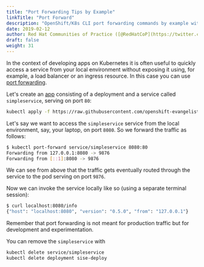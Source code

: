```yaml
---
title: "Port Forwarding Tips by Example"
linkTitle: "Port Forward"
description: "OpenShift/K8s CLI port forwarding commands by example with tips and tricks from the experts."
date: 2019-02-12
author: Red Hat Communities of Practice ([@RedHatCoP](https://twitter.com/RedHatCoP)), OpenShift Evangelism ([Team](https://github.com/openshift-evangelists/kbe/graphs/contributors))
draft: false
weight: 31
---
```


In the context of developing apps on Kubernetes it is often useful to quickly access a service from your local environment without exposing it using, for example, a load balancer or an ingress resource. In this case you can use [port forwarding](https://kubernetes.io/docs/tasks/access-application-cluster/port-forward-access-application-cluster/).

Let's create an [app](https://github.com/openshift-evangelists/kbe/blob/master/specs/pf/app.yaml) consisting of a deployment and a service called `simpleservice`, serving on port `80`:

```bash
kubectl apply -f https://raw.githubusercontent.com/openshift-evangelists/kbe/master/specs/pf/app.yaml
```

Let's say we want to access the `simpleservice` service from the local environment, say, your laptop, on port `8080`. So we forward the traffic as follows:

```bash
$ kubectl port-forward service/simpleservice 8080:80
Forwarding from 127.0.0.1:8080 -> 9876
Forwarding from [::1]:8080 -> 9876
```

We can see from above that the traffic gets eventually routed through the service to the pod serving on port `9876`.

Now we can invoke the service locally like so (using a separate terminal session):

```bash
$ curl localhost:8080/info
{"host": "localhost:8080", "version": "0.5.0", "from": "127.0.0.1"}
```

Remember that port forwarding is not meant for production traffic but for development and experimentation.

You can remove the `simpleservice` with

```bash
kubectl delete service/simpleservice
kubectl delete deployment sise-deploy
```
